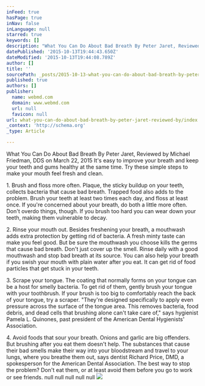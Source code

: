 ```yaml
---
inFeed: true
hasPage: true
inNav: false
inLanguage: null
starred: true
keywords: []
description: "What You Can Do About Bad Breath By Peter Jaret, Reviewed by Michael Friedman, DDS on March 22, 2015 It's easy to improve your breath and keep your teeth and gu"
datePublished: '2015-10-13T19:44:43.650Z'
dateModified: '2015-10-13T19:44:08.789Z'
author: []
title: ''
sourcePath: _posts/2015-10-13-what-you-can-do-about-bad-breath-by-peter-jaret-reviewed-by.md
published: true
authors: []
publisher:
  name: webmd.com
  domain: www.webmd.com
  url: null
  favicon: null
url: what-you-can-do-about-bad-breath-by-peter-jaret-reviewed-by/index.html
_context: 'http://schema.org'
_type: Article

---
```

What You Can Do About Bad Breath By Peter Jaret, Reviewed by Michael Friedman, DDS on March 22, 2015 It's easy to improve your breath and keep your teeth and gums healthy at the same time. Try these simple steps to make your mouth feel fresh and clean. 

1\. Brush and floss more often. Plaque, the sticky buildup on your teeth, collects bacteria that cause bad breath.  Trapped food also adds to the problem. Brush your teeth at least two times each day, and floss at least once. If you're concerned about your breath, do both a little more often. Don't overdo things, though. If you brush too hard you can wear down your teeth, making them vulnerable to decay. 

2\. Rinse your mouth out. Besides freshening your breath, a mouthwash adds extra protection by getting rid of bacteria. A fresh minty taste can make you feel good. But be sure the mouthwash you choose kills the germs that cause bad breath. Don't just cover up the smell. Rinse daily with a good mouthwash and stop bad breath at its source. You can also help your breath if you swish your mouth with plain water after you eat. It can get rid of food particles that get stuck in your teeth. 

3\. Scrape your tongue. The coating that normally forms on your tongue can be a host for smelly bacteria. To get rid of them, gently brush your tongue with your toothbrush. If your brush is too big to comfortably reach the back of your tongue, try a scraper. "They're designed specifically to apply even pressure across the surface of the tongue area. This removes bacteria, food debris, and dead cells that brushing alone can't  take care of," says hygienist Pamela L. Quinones, past president of the American Dental Hygienists' Association. 

4\. Avoid foods that sour your breath. Onions and garlic are big offenders. But brushing after you eat them doesn't help. The substances that cause their bad smells make their way into your bloodstream and travel to your lungs, where you breathe them out, says dentist Richard Price, DMD, a spokesperson for the American Dental Association. The best way to stop the problem? Don't eat them, or at least avoid them before you go to work or see friends.
null
null
null
null
null
![](https://the-grid-user-content.s3-us-west-2.amazonaws.com/c48fb6c0-e2cf-4a27-a54b-2fb0c1e31245.JPG)
